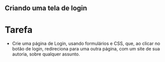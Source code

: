 ## Criando uma tela de login

# Tarefa

- Crie uma página de Login, usando formulários e CSS, que, ao clicar no botão de login, redireciona para uma outra página, com um site de sua autoria, sobre qualquer assunto.